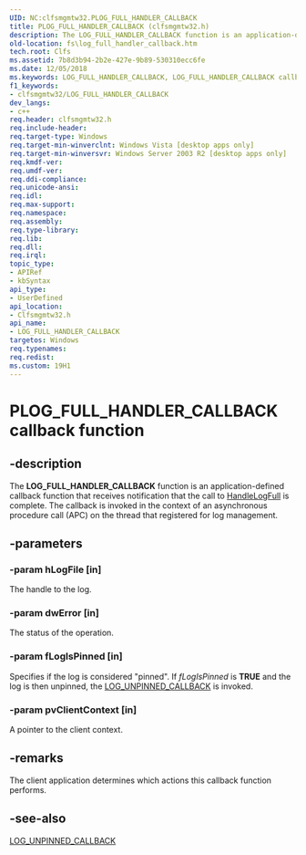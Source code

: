 ```yaml
---
UID: NC:clfsmgmtw32.PLOG_FULL_HANDLER_CALLBACK
title: PLOG_FULL_HANDLER_CALLBACK (clfsmgmtw32.h)
description: The LOG_FULL_HANDLER_CALLBACK function is an application-defined callback function that receives notification that the call to HandleLogFull is complete.
old-location: fs\log_full_handler_callback.htm
tech.root: Clfs
ms.assetid: 7b8d3b94-2b2e-427e-9b89-530310ecc6fe
ms.date: 12/05/2018
ms.keywords: LOG_FULL_HANDLER_CALLBACK, LOG_FULL_HANDLER_CALLBACK callback function [Files], PLOG_FULL_HANDLER_CALLBACK, PLOG_FULL_HANDLER_CALLBACK callback, clfsmgmtw32/ LOG_FULL_HANDLER_CALLBACK, fs.log_full_handler_callback
f1_keywords:
- clfsmgmtw32/LOG_FULL_HANDLER_CALLBACK
dev_langs:
- c++
req.header: clfsmgmtw32.h
req.include-header: 
req.target-type: Windows
req.target-min-winverclnt: Windows Vista [desktop apps only]
req.target-min-winversvr: Windows Server 2003 R2 [desktop apps only]
req.kmdf-ver: 
req.umdf-ver: 
req.ddi-compliance: 
req.unicode-ansi: 
req.idl: 
req.max-support: 
req.namespace: 
req.assembly: 
req.type-library: 
req.lib: 
req.dll: 
req.irql: 
topic_type:
- APIRef
- kbSyntax
api_type:
- UserDefined
api_location:
- Clfsmgmtw32.h
api_name:
- LOG_FULL_HANDLER_CALLBACK
targetos: Windows
req.typenames: 
req.redist: 
ms.custom: 19H1
---
```


# PLOG_FULL_HANDLER_CALLBACK callback function


## -description


The 
<b>LOG_FULL_HANDLER_CALLBACK</b> function is an application-defined callback function that receives notification that the call to <a href="https://docs.microsoft.com/windows/desktop/api/clfsmgmtw32/nf-clfsmgmtw32-handlelogfull">HandleLogFull</a> is complete. The callback is invoked in the context of an asynchronous procedure call (APC) on the thread that registered for log management.


## -parameters




### -param hLogFile [in]

The handle to the log.


### -param dwError [in]

The status of the operation.


### -param fLogIsPinned [in]

Specifies if the log is considered "pinned". If <i>fLogIsPinned</i> is <b>TRUE</b> and the log is then unpinned, the <a href="https://docs.microsoft.com/windows/desktop/api/clfsmgmtw32/nc-clfsmgmtw32-plog_unpinned_callback">LOG_UNPINNED_CALLBACK</a> is invoked.


### -param pvClientContext [in]

A pointer to the client context.


## -remarks



The client application determines which actions this callback function performs.




## -see-also




<a href="https://docs.microsoft.com/windows/desktop/api/clfsmgmtw32/nc-clfsmgmtw32-plog_unpinned_callback">LOG_UNPINNED_CALLBACK</a>
 

 

